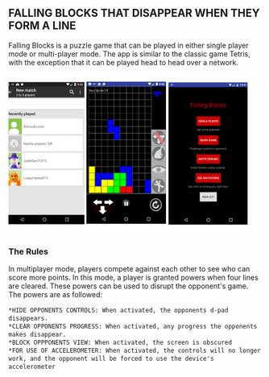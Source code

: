 ## FALLING BLOCKS THAT DISAPPEAR WHEN THEY FORM A LINE

Falling Blocks is a puzzle game that can be played in either single player mode or multi-player mode.
The app is similar to the classic game Tetris, with the exception that it can be played head to head over a network.


<img src="https://raw.githubusercontent.com/programmingnat/Project-4/master/screenshots_profile.png"/>

### The Rules
In  multiplayer mode, players compete against each other to see who can score more points. In this mode, a player is granted powers when four lines are cleared. These powers can be used to disrupt the opponent's game.
The powers are as followed:<br/>

    *HIDE OPPONENTS CONTROLS: When activated, the opponents d-pad disappears.
    *CLEAR OPPONENTS PROGRESS: When activated, any progress the opponents makes disappear. 
    *BLOCK OPPPONENTS VIEW: When activated, the screen is obscured
    *FOR USE OF ACCELEROMETER: When activated, the controls will no longer work, and the opponent will be forced to use the device's  accelerometer
    

 

